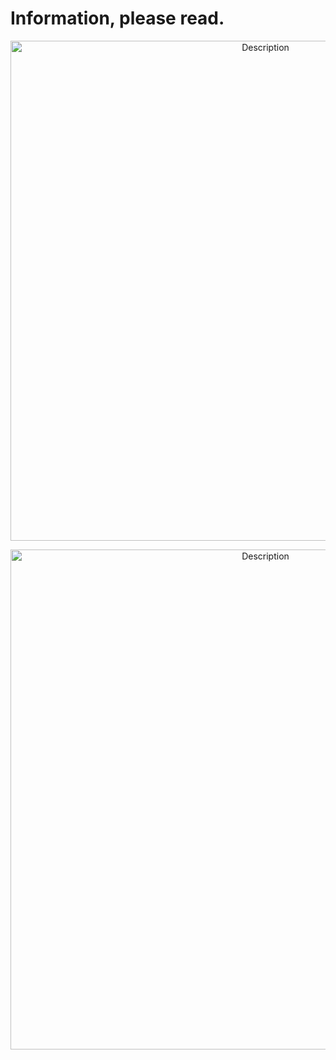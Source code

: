 # Information, please read.
<p align="center">
    <img src="https://i.postimg.cc/wTXr9n0G/67dgnu-fliter-x-rays-channel-all-mode-normal.png" alt="Description" width="800">
</p>
<p align="center">
    <img src="https://i.postimg.cc/9Qcn01kF/Untitled282-20250529171718-fliter-x-rays-channel-all-mode-normal.png" alt="Description" width="800">
</p>
